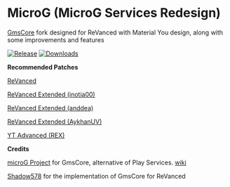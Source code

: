 # MicroG (MicroG Services Redesign)

[GmsCore](https://github.com/microg/GmsCore) fork designed for ReVanced with Material You design, along with some improvements and features

[![Release](https://img.shields.io/github/v/release/AykhanUV/MicroG?display_name=tag&style=for-the-badge&logo=github&labelColor=21262d&color=1f6feb)](https://github.com/AykhanUV/MicroG/releases/latest) [![Downloads](https://img.shields.io/github/downloads/AykhanUV/MicroG/total?style=for-the-badge&labelColor=21262d&color=238636)](https://github.com/AykhanUV/MicroG/releases)

**Recommended Patches**

[ReVanced](https://github.com/ReVanced/revanced-patches)

[ReVanced Extended (inotia00)](https://github.com/inotia00/revanced-patches)

[ReVanced Extended (anddea)](https://github.com/anddea/revanced-patches)

[ReVanced Extended (AykhanUV)](https://github.com/AykhanUV/revanced-patches)

[YT Advanced (REX)](https://github.com/YT-Advanced/ReX-patches)

**Credits**

[microG Project](https://github.com/microg) for GmsCore, alternative of Play Services. [wiki](https://github.com/microg/GmsCore/wiki)

[Shadow578](https://github.com/shadow578) for the implementation of GmsCore for ReVanced

